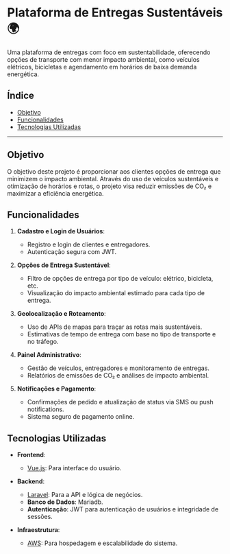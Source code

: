 # Plataforma de Entregas Sustentáveis 🌍

Uma plataforma de entregas com foco em sustentabilidade, oferecendo opções de transporte com menor impacto ambiental, como veículos elétricos, bicicletas e agendamento em horários de baixa demanda energética.

## Índice

- [Objetivo](#objetivo)
- [Funcionalidades](#funcionalidades)
- [Tecnologias Utilizadas](#tecnologias-utilizadas)

---

## Objetivo

O objetivo deste projeto é proporcionar aos clientes opções de entrega que minimizem o impacto ambiental. Através do uso de veículos sustentáveis e otimização de horários e rotas, o projeto visa reduzir emissões de CO₂ e maximizar a eficiência energética.

## Funcionalidades

1. **Cadastro e Login de Usuários**:
   - Registro e login de clientes e entregadores.
   - Autenticação segura com JWT.

2. **Opções de Entrega Sustentável**:
   - Filtro de opções de entrega por tipo de veículo: elétrico, bicicleta, etc.
   - Visualização do impacto ambiental estimado para cada tipo de entrega.

3. **Geolocalização e Roteamento**:
   - Uso de APIs de mapas para traçar as rotas mais sustentáveis.
   - Estimativas de tempo de entrega com base no tipo de transporte e no tráfego.

4. **Painel Administrativo**:
   - Gestão de veículos, entregadores e monitoramento de entregas.
   - Relatórios de emissões de CO₂ e análises de impacto ambiental.

5. **Notificações e Pagamento**:
   - Confirmações de pedido e atualização de status via SMS ou push notifications.
   - Sistema seguro de pagamento online.

## Tecnologias Utilizadas

- **Frontend**:
  - [Vue.js](https://vuejs.org/): Para interface do usuário.

- **Backend**:
  - [Laravel](https://laravel.com/): Para a API e lógica de negócios.
  - **Banco de Dados**: Mariadb.
  - **Autenticação**: JWT para autenticação de usuários e integridade de sessões.

- **Infraestrutura**:
  - [AWS](https://aws.amazon.com/): Para hospedagem e escalabilidade do sistema.
